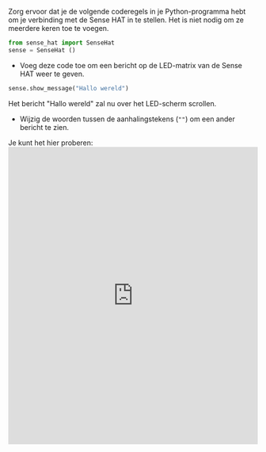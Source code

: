 Zorg ervoor dat je de volgende coderegels in je Python-programma hebt om je verbinding met de Sense HAT in te stellen. Het is niet nodig om ze meerdere keren toe te voegen.

```python
from sense_hat import SenseHat
sense = SenseHat ()
```

+ Voeg deze code toe om een bericht op de LED-matrix van de Sense HAT weer te geven.

```python
sense.show_message("Hallo wereld")
```

Het bericht "Hallo wereld" zal nu over het LED-scherm scrollen.

+ Wijzig de woorden tussen de aanhalingstekens (`""`) om een ander bericht te zien.

Je kunt het hier proberen: <iframe src="https://trinket.io/embed/python/224b71fc28" width="100%" height="600" frameborder="0" marginwidth="0" marginheight="0" allowfullscreen></iframe>
